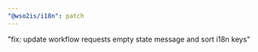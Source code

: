 ```yaml
---
"@wso2is/i18n": patch
---
```


"fix: update workflow requests empty state message and sort i18n keys"
